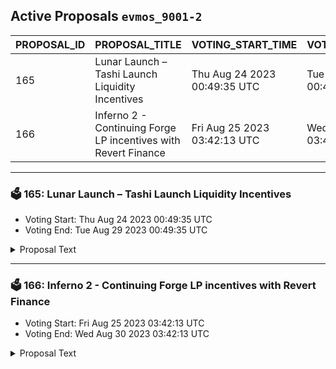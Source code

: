 ## Active Proposals `evmos_9001-2`

| PROPOSAL_ID | PROPOSAL_TITLE | VOTING_START_TIME | VOTING_END_TIME | VOTE |
|-------------|----------------|-------------------|-----------------|------|
| 165 | Lunar Launch – Tashi Launch Liquidity Incentives | Thu Aug 24 2023 00:49:35 UTC | Tue Aug 29 2023 00:49:35 UTC | ABSTAIN |
| 166 | Inferno 2 - Continuing Forge LP incentives with Revert Finance | Fri Aug 25 2023 03:42:13 UTC | Wed Aug 30 2023 03:42:13 UTC | ABSTAIN |

---

### 🗳 165: Lunar Launch – Tashi Launch Liquidity Incentives
- Voting Start: Thu Aug 24 2023 00:49:35 UTC
- Voting End: Tue Aug 29 2023 00:49:35 UTC

<details>
<summary>Proposal Text</summary>
 
discussion: https://commonwealth.im/evmos/discussion/12605-lunar-launch-tashi-launch-liquidity-incentives
</details>

---

### 🗳 166: Inferno 2 - Continuing Forge LP incentives with Revert Finance
- Voting Start: Fri Aug 25 2023 03:42:13 UTC
- Voting End: Wed Aug 30 2023 03:42:13 UTC

<details>
<summary>Proposal Text</summary>
 
# Inferno 2 - Continuing Forge LP incentives with Revert Financenn## **Authors**nn- Evmos DAO ([Telegram](https://t.me/evmosdao), [Twitter](https://twitter.com/EvmosDAO))n- Forge ([Telegram](http://t.me/forgedex), [Twitter](https://twitter.com/forgedex))nn## **Summary**nn**Inferno 2** - a second round of a 12 week long incentive program on [Forge](https://app.forge.trade/#/swap), the community owned DEX of Evmos. The Forge team is requesting 3,000,000 EVMOS to fund this second initiative, which will run in parallel with the Steer incentive program. This proposal aims to continue the success and growth of Forge, which as processed over $20,000,000 in trading volume since Inferno began.nn## **Goal**nnCreate sustainable liquidity and volume on Forge but also raise awareness about DeFi on Cosmos with solidity-based applications.nn## **Abstract**nn**Motivation**nnThe Evmos blockchain has the potential to become a unique environment for DeFi in the IBC ecosystem, but it has had its fair share of roadblocks that have slowed down and limited growth. By incentivizing staked assets (such as stEVMOS, stATOM, rETH) people will earn staking rewards while providing liquidity and participate in the incentive program; no DEX on Cosmos has done this yet which is a unique value proposition of Forge. On top of that highly concentrated pools can be created between the native and staked asset (such as stATOM/ATOM) with limited impermanent loss risks but lot of revenue potential.nn**Action plan and Pools**nnThe full incentive program has a duration of 84 days - divided into 2 periods of 42 days. Before each period the incentive rewards will be liquid staked to stEVMOS and rolled into the 42 day program. The Stride DAO has committed to providing 250 STRD per day as external incentives for the first half of the program and will re-evaluate this commitment leading up to the second half!nnWe selected 6 pools in total and put them into two different incentive tiers. Our goal is to avoid fragmentation and get deep base liquidity on Evmos.nn**Tier 1 - 31,414 EVMOS total daily emission**nn- stEVMOS/stATOMn- stEVMOS/axlUSDCn- stEVMOS/axlRETHn- stEVMOS/STRDnn**Tier 2 - 4,300 EVMOS total daily emission**nn- stATOM/ATOMn- axlRETH/axlWETHnn**Vesting**nnFor this round of incentives, we are proposing an increase in the vesting period to 7 days across all pools. nn*The time-vesting uniswap staker is a[fork of the Uniswap v3 staker](https://mirror.xyz/revertfinance.eth/pUufXuRkUHjrV_oq0bq2sunvQ0hz7u529jWDKlQnm-Q) that adds a linear vesting period for positions to receive the full amounts of the accrued rewards. Linear vesing of rewards is intended to prevent ultra-concentrated liquidity from gaming the incentives and extract most of the rewards. You can read more about it on this [post](https://mirror.xyz/revertfinance.eth/pUufXuRkUHjrV_oq0bq2sunvQ0hz7u529jWDKlQnm-Q).*nn**Rewards claiming**nnVesting is calculated when you unstake the position. So, when you unstake the position, the contract checks if the liquidity was active for longer than the vesting period. If it is, you get all rewards for the amount of active liquidity you provided in the time period. if it's not it gives you the ratio of timespent/vesting period*(rewards received if there was no vesting period). The unallocated tokens are then refunded to the deployer once the incentive contract expires. These refunded tokens will be rolled into the next period or extend the length of the program.nn**Adjustments**nnIf the liquidity of a pool does not match our expectation we might make adjustments on the allocation per pool or the vesting period as we learn during this program. Each change will be discussed on [Forge's social channel](https://t.me/forgeDEX) and communicated upfront.nn## **Multisig 3/5**nnAll the funds will eventually flow to the liquidity providers.nn- LPX | DAOn- CtrlAltApe | OrbitalApesn- John | Striden- Rok | Qubelabsn- Luis | InterblocnnSafe Deployment Address: [evmos:0xb75ce906a270F7680Faf1A2F6D70F4f28061B87a](https://safe.evmos.org/home?safe=evmos:0xb75ce906a270F7680Faf1A2F6D70F4f28061B87a&showCreationModal=true)nn## **Highlighting Engaged Community Members**nnSpecial thanks for input & feedback on this program from Luis (Interbloc), and _Nick (active community member)
</details>
